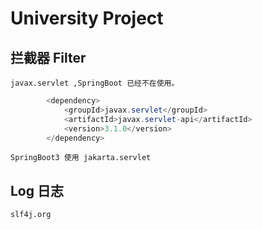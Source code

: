 # University Project 





## 拦截器 Filter

    javax.servlet ,SpringBoot 已经不在使用。

```java
        <dependency>
            <groupId>javax.servlet</groupId>
            <artifactId>javax.servlet-api</artifactId>
            <version>3.1.0</version>
        </dependency>
```
    
    SpringBoot3 使用 jakarta.servlet 

## Log 日志

    slf4j.org